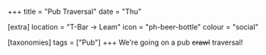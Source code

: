 +++
title = "Pub Traversal"
date = "Thu"

[extra]
location = "T-Bar -> Leam"
icon = "ph-beer-bottle"
colour = "social"

[taxonomies]
tags = ["Pub"]
+++
We're going on a pub ~~crawl~~ traversal! 